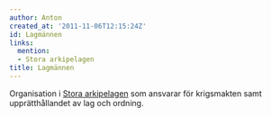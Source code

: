 ```yaml
---
author: Anton
created_at: '2011-11-06T12:15:24Z'
id: Lagmännen
links:
  mention:
  - Stora arkipelagen
title: Lagmännen
---
```


Organisation i [Stora arkipelagen] som ansvarar för krigsmakten samt upprätthållandet av lag och
ordning.

  [Stora arkipelagen]: Stora_arkipelagen

